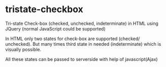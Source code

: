 tristate-checkbox
=================

Tri-state Check-box (checked, unchecked, indeterminate) in HTML using JQuery (normal JavaScript could be supported)

In HTML only two states for check-box are supported (checked/ unchecked). But many times third state in needed (indeterminate) 
which is visually possible.

All these states can be passed to serverside with help of javascript(Ajax)
